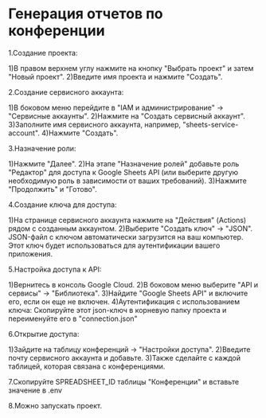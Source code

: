 # Генерация отчетов по конференции

1.Создание проекта:

1)В правом верхнем углу нажмите на кнопку "Выбрать проект" и затем "Новый проект".
2)Введите имя проекта и нажмите "Создать".

2.Создание сервисного аккаунта:

1)В боковом меню перейдите в "IAM и администрирование" -> "Сервисные аккаунты".
2)Нажмите на "Создать сервисный аккаунт".
3)Заполните имя сервисного аккаунта, например, "sheets-service-account".
4)Нажмите "Создать".

3.Назначение роли:

1)Нажмите "Далее".
2)На этапе "Назначение ролей" добавьте роль "Редактор" для доступа к Google Sheets API (или выберите другую необходимую роль в зависимости от ваших требований).
3)Нажмите "Продолжить" и "Готово".

4.Создание ключа для доступа:

1)На странице сервисного аккаунта нажмите на "Действия" (Actions) рядом с созданным аккаунтом.
2)Выберите "Создать ключ" -> "JSON".
JSON-файл с ключом автоматически загрузится на ваш компьютер. Этот ключ будет использоваться для аутентификации вашего приложения.

5.Настройка доступа к API:

1)Вернитесь в консоль Google Cloud.
2)В боковом меню выберите "API и сервисы" -> "Библиотека".
3)Найдите "Google Sheets API" и включите его, если он еще не включен.
4)Аутентификация с использованием ключа: Скопируйте этот json-ключ в корневую папку проекта и переименуйте его в "connection.json"

6.Открытие доступа:

1)Зайдите на таблицу конференций -> "Настройки доступа".
2)Введите почту сервисного аккаунта и добавьте.
3)Также сделайте с каждой таблицей, которая связана с конференциями.

7.Скопируйте SPREADSHEET_ID таблицы "Конференции" и вставьте значение в .env

8.Можно запускать проект.
